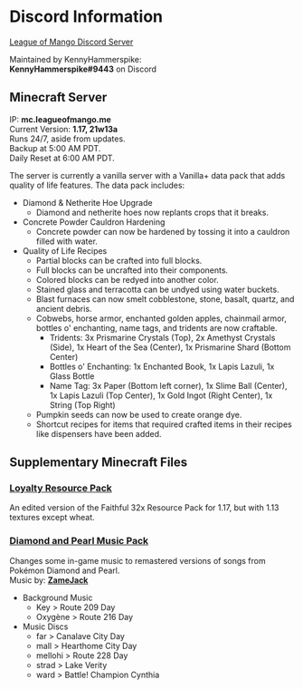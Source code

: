 # Discord Information

[League of Mango Discord Server](http://discord.gg/7YRt5cFnJ7)

Maintained by KennyHammerspike:\
**KennyHammerspike#9443** on Discord

## Minecraft Server
IP: **mc.leagueofmango.me**\
Current Version: **1.17, 21w13a**\
Runs 24/7, aside from updates.\
Backup at 5:00 AM PDT.\
Daily Reset at 6:00 AM PDT.

The server is currently a vanilla server with a Vanilla+ data pack that adds quality of life features.
The data pack includes:
* Diamond & Netherite Hoe Upgrade
	* Diamond and netherite hoes now replants crops that it breaks.
* Concrete Powder Cauldron Hardening
	* Concrete powder can now be hardened by tossing it into a cauldron filled with water.
* Quality of Life Recipes
	* Partial blocks can be crafted into full blocks.
	* Full blocks can be uncrafted into their components.
	* Colored blocks can be redyed into another color.
	* Stained glass and terracotta can be undyed using water buckets.
	* Blast furnaces can now smelt cobblestone, stone, basalt, quartz, and ancient debris.
	* Cobwebs, horse armor, enchanted golden apples, chainmail armor, bottles o' enchanting, name tags, and tridents are now craftable.
		* Tridents: 3x Prismarine Crystals (Top), 2x Amethyst Crystals (Side), 1x Heart of the Sea (Center), 1x Prismarine Shard (Bottom Center)
		* Bottles o' Enchanting: 1x Enchanted Book, 1x Lapis Lazuli, 1x Glass Bottle
		* Name Tag: 3x Paper (Bottom left corner), 1x Slime Ball (Center), 1x Lapis Lazuli (Top Center), 1x Gold Ingot (Right Center), 1x String (Top Right)
	* Pumpkin seeds can now be used to create orange dye.
	* Shortcut recipes for items that required crafted items in their recipes like dispensers have been added.

## Supplementary Minecraft Files
### **[Loyalty Resource Pack](https://github.com/KennyN-UCSD/league-of-mango/raw/main/Resource%20Packs/Loyalty.zip)**
An edited version of the Faithful 32x Resource Pack for 1.17, but with 1.13 textures except wheat.


### **[Diamond and Pearl Music Pack](https://github.com/KennyN-UCSD/league-of-mango/blob/main/Resource%20Packs/Diamond%20and%20Pearl%20Music.zip)**
Changes some in-game music to remastered versions of songs from Pokémon Diamond and Pearl.\
Music by: **[ZameJack](https://www.youtube.com/user/ZameJack)**
* Background Music 
	* Key > Route 209 Day
	* Oxygène > Route 216 Day
* Music Discs
	* far > Canalave City Day
	* mall > Hearthome City Day
	* mellohi > Route 228 Day
	* strad > Lake Verity
	* ward > Battle! Champion Cynthia
